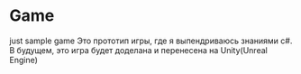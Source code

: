 # Game
just sample game
Это прототип игры, где я выпендриваюсь знаниями с#.
В будущем, это игра будет доделана и перенесена на Unity(Unreal Engine)
